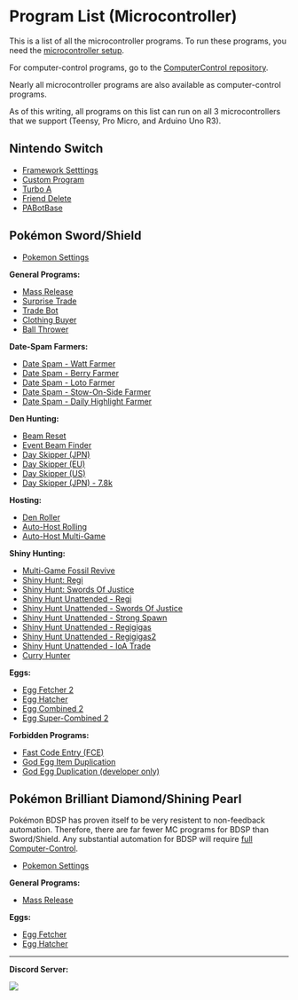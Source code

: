 # Program List (Microcontroller)

This is a list of all the microcontroller programs. To run these programs, you need the [microcontroller setup](/Wiki/Hardware/README.md).

For computer-control programs, go to the [ComputerControl repository](https://github.com/PokemonAutomation/ComputerControl/blob/master/Wiki/Programs/README.md).

Nearly all microcontroller programs are also available as computer-control programs.

As of this writing, all programs on this list can run on all 3 microcontrollers that we support (Teensy, Pro Micro, and Arduino Uno R3).

## Nintendo Switch

- [Framework Setttings](NintendoSwitch/FrameworkSettings.md)
- [Custom Program](NintendoSwitch/CustomProgram.md)
- [Turbo A](NintendoSwitch/TurboA.md)
- [Friend Delete](NintendoSwitch/FriendDelete.md)
- [PABotBase](NintendoSwitch/PABotBase.md)

## Pokémon Sword/Shield

- [Pokemon Settings](PokemonSwSh/PokemonSettings.md)

**General Programs:**
- [Mass Release](PokemonSwSh/MassRelease.md)
- [Surprise Trade](PokemonSwSh/SurpriseTrade.md)
- [Trade Bot](PokemonSwSh/TradeBot.md)
- [Clothing Buyer](PokemonSwSh/ClothingBuyer.md)
- [Ball Thrower](PokemonSwSh/BallThrower.md)

**Date-Spam Farmers:**
- [Date Spam - Watt Farmer](PokemonSwSh/DateSpam-WattFarmer.md)
- [Date Spam - Berry Farmer](PokemonSwSh/DateSpam-BerryFarmer.md)
- [Date Spam - Loto Farmer](PokemonSwSh/DateSpam-LotoFarmer.md)
- [Date Spam - Stow-On-Side Farmer](PokemonSwSh/DateSpam-StowOnSideFarmer.md)
- [Date Spam - Daily Highlight Farmer](PokemonSwSh/DateSpam-DailyHighlightFarmer.md)

**Den Hunting:**
- [Beam Reset](PokemonSwSh/BeamReset.md)
- [Event Beam Finder](PokemonSwSh/EventBeamFinder.md)
- [Day Skipper (JPN)](PokemonSwSh/DaySkipperJPN.md)
- [Day Skipper (EU)](PokemonSwSh/DaySkipperEU.md)
- [Day Skipper (US)](PokemonSwSh/DaySkipperUS.md)
- [Day Skipper (JPN) - 7.8k](PokemonSwSh/DaySkipperJPN-7.8k.md)

**Hosting:**
- [Den Roller](PokemonSwSh/DenRoller.md)
- [Auto-Host Rolling](PokemonSwSh/AutoHost-Rolling.md)
- [Auto-Host Multi-Game](PokemonSwSh/AutoHost-MultiGame.md)

**Shiny Hunting:**
- [Multi-Game Fossil Revive](PokemonSwSh/MultiGameFossil.md)
- [Shiny Hunt: Regi](PokemonSwSh/ShinyHunt-Regi.md)
- [Shiny Hunt: Swords Of Justice](PokemonSwSh/ShinyHunt-SwordsOfJustice.md)
- [Shiny Hunt Unattended - Regi](PokemonSwSh/ShinyHuntUnattended-Regi.md)
- [Shiny Hunt Unattended - Swords Of Justice](PokemonSwSh/ShinyHuntUnattended-SwordsOfJustice.md)
- [Shiny Hunt Unattended - Strong Spawn](PokemonSwSh/ShinyHuntUnattended-StrongSpawn.md)
- [Shiny Hunt Unattended - Regigigas](PokemonSwSh/ShinyHuntUnattended-Regigigas.md)
- [Shiny Hunt Unattended - Regigigas2](PokemonSwSh/ShinyHuntUnattended-Regigigas2.md)
- [Shiny Hunt Unattended - IoA Trade](PokemonSwSh/ShinyHuntUnattended-IoATrade.md)
- [Curry Hunter](PokemonSwSh/CurryHunter.md)

**Eggs:**
- [Egg Fetcher 2](PokemonSwSh/EggFetcher2.md)
- [Egg Hatcher](PokemonSwSh/EggHatcher.md)
- [Egg Combined 2](PokemonSwSh/EggCombined2.md)
- [Egg Super-Combined 2](PokemonSwSh/EggSuperCombined2.md)

**Forbidden Programs:**
- [Fast Code Entry (FCE)](PokemonSwSh/FastCodeEntry.md)
- [God Egg Item Duplication](PokemonSwSh/GodEggItemDuplication.md)
- [God Egg Duplication (developer only)](PokemonSwSh/GodEggDuplication.md)


## Pokémon Brilliant Diamond/Shining Pearl

Pokémon BDSP has proven itself to be very resistent to non-feedback automation. Therefore, there are far fewer MC programs for BDSP than Sword/Shield. Any substantial automation for BDSP will require [full Computer-Control](https://github.com/PokemonAutomation/ComputerControl/tree/master/Wiki/Programs#pok%C3%A9mon-brilliant-diamondshining-pearl).

- [Pokemon Settings](PokemonBDSP/PokemonSettings.md)

**General Programs:**
- [Mass Release](PokemonBDSP/MassRelease.md)

**Eggs:**
- [Egg Fetcher](PokemonBDSP/EggFetcher.md)
- [Egg Hatcher](PokemonBDSP/EggHatcher.md)


<hr>

**Discord Server:** 

[<img src="https://canary.discordapp.com/api/guilds/695809740428673034/widget.png?style=banner2">](https://discord.gg/cQ4gWxN)


